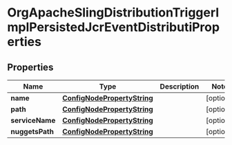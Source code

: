 

# OrgApacheSlingDistributionTriggerImplPersistedJcrEventDistributiProperties

## Properties

Name | Type | Description | Notes
------------ | ------------- | ------------- | -------------
**name** | [**ConfigNodePropertyString**](ConfigNodePropertyString.md) |  |  [optional]
**path** | [**ConfigNodePropertyString**](ConfigNodePropertyString.md) |  |  [optional]
**serviceName** | [**ConfigNodePropertyString**](ConfigNodePropertyString.md) |  |  [optional]
**nuggetsPath** | [**ConfigNodePropertyString**](ConfigNodePropertyString.md) |  |  [optional]



